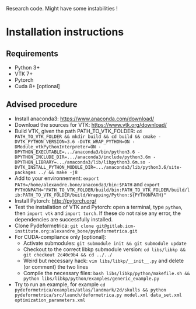 Research code. Might have some instabilities !

# Installation instructions

## Requirements

- Python 3+
- VTK 7+
- Pytorch
- Cuda 8+ [optional]

## Advised procedure

- Install anaconda3: https://www.anaconda.com/download/
- Download the sources for VTK: https://www.vtk.org/download/
- Build VTK, given the path PATH_TO_VTK_FOLDER: ```cd PATH_TO_VTK_FOLDER && mkdir build && cd build && cmake -DVTK_PYTHON_VERSION=3.6 -DVTK_WRAP_PYTHON=ON -DModule_vtkPythonInterpreter=ON -DPYTHON_EXECUTABLE=.../anaconda3/bin/python3.6 -DPYTHON_INCLUDE_DIR=.../anaconda3/include/python3.6m -DPYTHON_LIBRARY=.../anaconda3/lib/libpython3.6m.so -DVTK_INSTALL_PYTHON_MODULE_DIR=.../anaconda3/lib/python3.6/site-packages ../ && make -j8```
- Add to your environnement: `export PATH=/home/alexandre.bone/anaconda3/bin:$PATH` and `export PYTHONPATH="PATH_TO_VTK_FOLDER/build/bin:PATH_TO_VTK_FOLDER/build/lib:PATH_TO_VTK_FOLDER/build/Wrapping/Python:${PYTHONPATH}"`
- Install Pytorch: http://pytorch.org/
- Test the installation of VTK and Pytorch: open a terminal, type `python`, then `import vtk` and `import torch`. If these do not raise any error, the dependencies are successfully installed.
- Clone Pydeformetrica: `git clone git@gitlab.icm-institute.org:alexandre_bone/pydeformetrica.git`
- For CUDA-compliance only [optional]:
    - Activate submodules: `git submodule init && git submodule update`
    - Checkout to the correct libkp submodule version: `cd libs/libkp && git checkout 2c40c9b4 && cd ../../`
    - Weird but necessary hack: `vim libs/libkp/__init__.py` and delete (or comment) the two lines
    - Compile the necessary files: `bash libs/libkp/python/makefile.sh && python libs/libkp/python/examples/generic_example.py`
- Try to run an example, for example `cd pydeformetrica/examples/atlas/landmark/2d/skulls && python pydeformetrica/src/launch/deformetrica.py model.xml data_set.xml optimization_parameters.xml`
